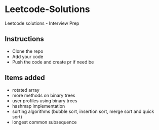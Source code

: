 # Leetcode-Solutions

Leetcode solutions - Interview Prep
  
## Instructions

- Clone the repo  
- Add your code  
- Push the code and create pr if need be  

## Items added

- rotated array
- more methods on binary trees
- user profiles using binary trees
- hashmap implementation
- sorting algorithms (bubble sort, insertion sort, merge sort and quick sort)
- longest common subsequence
